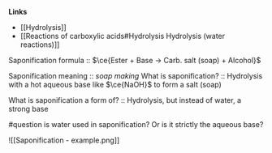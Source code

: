 **Links**
- [[Hydrolysis]] 
- [[Reactions of carboxylic acids#Hydrolysis Hydrolysis (water reactions)]] 

Saponification formula :: $\ce{Ester + Base -> Carb. salt (soap) + Alcohol}$

Saponification meaning :: *soap making*
What is saponification? :: Hydrolysis with a hot aqueous base like $\ce{NaOH}$ to form a salt (soap)

What is saponification a form of? :: Hydrolysis, but instead of water, a strong base

#question is water used in saponification? Or is it strictly the aqueous base?

![[Saponification - example.png]]